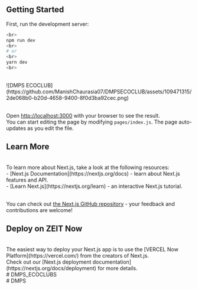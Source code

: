 ## Getting Started

First, run the development server:
<br>

```bash
<br>
npm run dev
<br>
# or
<br>
yarn dev
<br>
```
<br>
![DMPS ECOCLUB](https://github.com/ManishChaurasia07/DMPSECOCLUB/assets/109471315/2de068b0-b20d-4658-9400-8f0d3ba92cec.png)
<br>
<br>

Open [http://localhost:3000](http://localhost:3000) with your browser to see the result.
<br>
You can start editing the page by modifying `pages/index.js`. The page auto-updates as you edit the file.
<br>
## Learn More
<br>
To learn more about Next.js, take a look at the following resources:
<br>
- [Next.js Documentation](https://nextjs.org/docs) - learn about Next.js features and API.
<br>
- [Learn Next.js](https://nextjs.org/learn) - an interactive Next.js tutorial.
<br>
<br>

You can check out [the Next.js GitHub repository](https://github.com/zeit/next.js/) - your feedback and contributions are welcome!
<br>
## Deploy on ZEIT Now
<br>
The easiest way to deploy your Next.js app is to use the [VERCEL Now Platform](https://vercel.com/) from the creators of Next.js.
<br>
Check out our [Next.js deployment documentation](https://nextjs.org/docs/deployment) for more details.
<br>
#   D M P S _ E C O C L U B S 
<br>
 #   D M P S 
 
 
